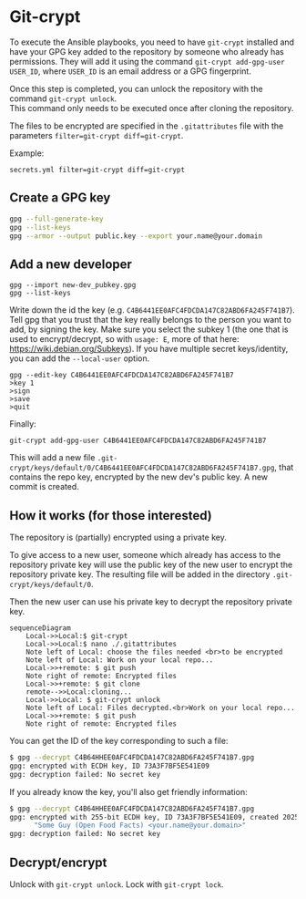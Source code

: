 # Git-crypt

To execute the Ansible playbooks, you need to have `git-crypt` installed and have your GPG key added to the repository by someone who already has permissions. They will add it using the command `git-crypt add-gpg-user USER_ID`, where `USER_ID` is an email address or a GPG fingerprint.

Once this step is completed, you can unlock the repository with the command `git-crypt unlock`.  
This command only needs to be executed once after cloning the repository.

The files to be encrypted are specified in the `.gitattributes` file with the parameters `filter=git-crypt diff=git-crypt`.

Example:

```text
secrets.yml filter=git-crypt diff=git-crypt
```

## Create a GPG key

```sh
gpg --full-generate-key
gpg --list-keys
gpg --armor --output public.key --export your.name@your.domain
```

## Add a new developer

```
gpg --import new-dev_pubkey.gpg
gpg --list-keys
```

Write down the id the key (e.g. `C4B6441EE0AFC4FDCDA147C82ABD6FA245F741B7`). Tell gpg that you trust that the key really belongs to the person you want to add, by signing the key. Make sure you select the subkey 1 (the one that is used to encrypt/decrypt, so with `usage: E`, more of that here: https://wiki.debian.org/Subkeys).
If you have multiple secret keys/identity, you can add the `--local-user` option.

```
gpg --edit-key C4B6441EE0AFC4FDCDA147C82ABD6FA245F741B7
>key 1
>sign
>save
>quit
```

Finally:

```
git-crypt add-gpg-user C4B6441EE0AFC4FDCDA147C82ABD6FA245F741B7
```

This will add a new file `.git-crypt/keys/default/0/C4B6441EE0AFC4FDCDA147C82ABD6FA245F741B7.gpg`, that contains the repo key, encrypted by the new dev's public key. A new commit is created.


## How it works (for those interested)

The repository is (partially) encrypted using a private key.

To give access to a new user, someone which already has access to the repository private key will use the public key of the new user to encrypt the repository private key. The resulting file will be added in the directory `.git-crypt/keys/default/0`.

Then the new user can use his private key to decrypt the repository private key.

```mermaid
sequenceDiagram
    Local->>Local:$ git-crypt
    Local->>Local:$ nano ./.gitattributes
    Note left of Local: choose the files needed <br>to be encrypted
    Note left of Local: Work on your local repo...
    Local->>+remote: $ git push
    Note right of remote: Encrypted files
    Local->>+remote: $ git clone
    remote-->>Local:cloning...
    Local->>Local: $ git-crypt unlock
    Note left of Local: Files decrypted.<br>Work on your local repo...
    Local->>+remote: $ git push
    Note right of remote: Encrypted files
```

You can get the ID of the key corresponding to such a file:

```sh
$ gpg --decrypt C4B64HHEE0AFC4FDCDA147C82ABD6FA245F741B7.gpg
gpg: encrypted with ECDH key, ID 73A3F7BF5E541E09
gpg: decryption failed: No secret key
```

If you already know the key, you'll also get friendly information:

```sh
$ gpg --decrypt C4B64HHEE0AFC4FDCDA147C82ABD6FA245F741B7.gpg
gpg: encrypted with 255-bit ECDH key, ID 73A3F7BF5E541E09, created 2025-02-14
      "Some Guy (Open Food Facts) <your.name@your.domain>"
gpg: decryption failed: No secret key
```

## Decrypt/encrypt

Unlock with `git-crypt unlock`. Lock with  `git-crypt lock`.
